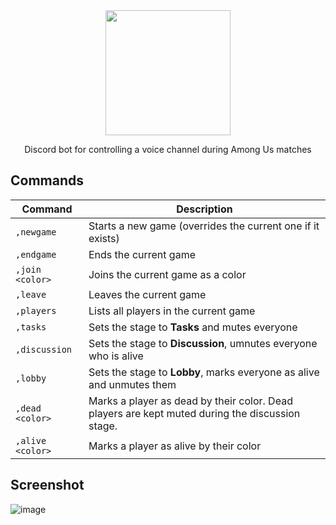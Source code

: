 <div align="center">
  <img height="200" src="https://svgshare.com/i/PXE.svg">
  <p>Discord bot for controlling a voice channel during Among Us matches</p>
</div>

## Commands

| Command | Description |
|------|-----|
| `,newgame` | Starts a new game (overrides the current one if it exists) |
| `,endgame` | Ends the current game |
| `,join <color>` | Joins the current game as a color |
| `,leave` | Leaves the current game |
| `,players` | Lists all players in the current game |
| `,tasks` | Sets the stage to **Tasks** and mutes everyone |
| `,discussion` | Sets the stage to **Discussion**, umnutes everyone who is alive |
| `,lobby` | Sets the stage to **Lobby**, marks everyone as alive and unmutes them |
| `,dead <color>` | Marks a player as dead by their color. Dead players are kept muted during the discussion stage. |
| `,alive <color>` | Marks a player as alive by their color |

## Screenshot

![image](https://user-images.githubusercontent.com/25179120/92854197-1b488380-f3c7-11ea-8c52-f2dc7a94edb5.png)
